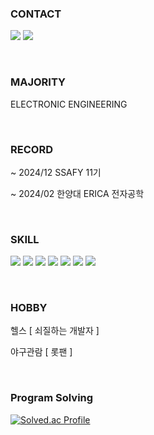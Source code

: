 ### CONTACT
<a href="mailto:﻿wsup97@gmail.com"><img src="https://img.shields.io/badge/wsup97@gmail.com-EA4335?style=flat-square&logo=Gmail&logoColor=white"/></a>
<a href="https://www.instagram.com/win_work97/"><img src="https://img.shields.io/badge/@win_work97-E4405F?style=flat-square&logo=Instagram&logoColor=white"/></a>

<br/>

### MAJORITY
<p>ELECTRONIC ENGINEERING<p/>

<br/>

### RECORD
<p>~ 2024/12 SSAFY 11기<p/>
<p>~ 2024/02 한양대 ERICA 전자공학</p>

<br/>

### SKILL
<img src="https://img.shields.io/badge/Spring-6DB33F?style=flat-square&logo=Spring&logoColor=white"/></a>
<img src="https://img.shields.io/badge/SpringBoot-6DB33F?style=flat-square&logo=springboot&logoColor=white"/></a>
<img src="https://img.shields.io/badge/Java-FFA500?style=flat-square&logo=Java&logoColor=white"/></a>
<img src="https://img.shields.io/badge/MySQL-4479A1?style=flat-square&logo=MySQL&logoColor=white"/></a>
<img src="https://img.shields.io/badge/C++-00599C?style=flat-square&logo=cplusplus&logoColor=white"/></a>
<img src="https://img.shields.io/badge/Solidity-363636?style=flat-square&logo=Solidity&logoColor=white"/></a>
<img src="https://img.shields.io/badge/Python-3776AB?style=flat-square&logo=Python&logoColor=white"/></a>

<br/>

### HOBBY
<p> 헬스 [ 쇠질하는 개발자 ] </p>
<p> 야구관람 [ 롯팬 ] </p>

<br/>

### Program Solving
[![Solved.ac Profile](http://mazassumnida.wtf/api/v2/generate_badge?boj=1143616)](https://solved.ac/1143616/)

<!--
**cocorini/cocorini** is a ✨ _special_ ✨ repository because its `README.md` (this file) appears on your GitHub profile.

Here are some ideas to get you started:

- 🔭 I’m currently working on ...
- 🌱 I’m currently learning ...
- 👯 I’m looking to collaborate on ...
- 🤔 I’m looking for help with ...
- 💬 Ask me about ...
- 📫 How to reach me: ...
- 😄 Pronouns: ...
- ⚡ Fun fact: ...
-->
